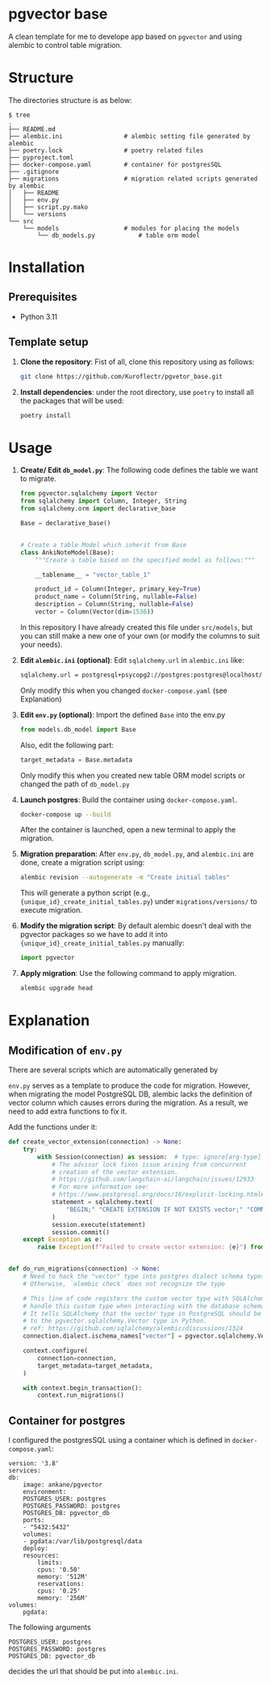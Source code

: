#  pgvector base

A clean template for me to develope app based on `pgvector` and using alembic to control table migration. 




# Structure

The directories structure is as below: 

```
$ tree
.
├── README.md
├── alembic.ini                 # alembic setting file generated by alembic
├── poetry.lock                 # poetry related files
├── pyproject.toml
├── docker-compose.yaml         # container for postgresSQL
├── .gitignore
├── migrations                  # migration related scripts generated by alembic
│   ├── README
│   ├── env.py
│   ├── script.py.mako
│   └── versions
└── src    
    └── models                  # modules for placing the models
        └── db_models.py            # table orm model

```


# Installation

## Prerequisites

- Python 3.11

## Template setup

1. **Clone the repository**: Fist of all, clone this repository using as follows: 

    ```sh 
    git clone https://github.com/Kuroflectr/pgvetor_base.git
    ```

2. **Install dependencies**: under the root directory, use `poetry` to install all the packages that will be used: 

    ```sh
    poetry install
    ```



# Usage

1. **Create/ Edit `db_model.py`**: The following code defines the table we want to migrate. 

    ```python
    from pgvector.sqlalchemy import Vector
    from sqlalchemy import Column, Integer, String
    from sqlalchemy.orm import declarative_base

    Base = declarative_base()


    # Create a table Model which inherit from Base
    class AnkiNoteModel(Base):
        """Create a table based on the specified model as follows:"""

        __tablename__ = "vector_table_1"

        product_id = Column(Integer, primary_key=True)
        product_name = Column(String, nullable=False)
        description = Column(String, nullable=False)
        vector = Column(Vector(dim=1536))

    ```

    In this repository I have already created this file under `src/models`, but you can still make a new one of your own (or modify the columns to suit your needs).  



2. **Edit `alembic.ini` (optional)**:  Edit `sqlalchemy.url` in `alembic.ini` like: 
    ```sh
    sqlalchemy.url = postgresql+psycopg2://postgres:postgres@localhost/pgvector_db
    ```

    Only modify this when you changed `docker-compose.yaml` (see Explanation)

3. **Edit `env.py` (optional)**: Import the defined `Base` into the env.py

    ```python
    from models.db_model import Base
    ```

    Also, edit the following part: 
    ```python
    target_metadata = Base.metadata
    ```
    Only modify this when you created new table ORM model scripts or changed the path of `db_model.py` 


4. **Launch postgres**: Build the container using `docker-compose.yaml`.

    ```sh
    docker-compose up --build
    ```
    
    After the container is launched, open a new terminal to apply the migration. 

4. **Migration preparation**: After `env.py`, `db_model.py`, and `alembic.ini` are done, create a migration script using: 

    ```sh 
    alembic revision --autogenerate -m "Create initial tables"
    ```
    This will generate a python script (e.g., `{unique_id}_create_initial_tables.py`) under `migrations/versions/` to execute migration.

5. **Modify the migration script**: By default alembic doesn't deal with the pgvector packages so we have to add it into `{unique_id}_create_initial_tables.py` manually: 

    ```python 
    import pgvector
    ```

6. **Apply migration**: Use the following command to apply migration. 
    
    ```sh
    alembic upgrade head
    ```


# Explanation

## Modification of `env.py`

There are several scripts which are automatically generated by 


`env.py` serves as a template to produce the code for migration. However, when migrating the model PostgreSQL DB, alembic lacks the definition of vector column which causes errors during the migration. As a result, we need to add extra functions to fix it. 


Add the functions under it: 
```python
def create_vector_extension(connection) -> None:
    try:
        with Session(connection) as session:  # type: ignore[arg-type]
            # The advisor lock fixes issue arising from concurrent
            # creation of the vector extension.
            # https://github.com/langchain-ai/langchain/issues/12933
            # For more information see:
            # https://www.postgresql.org/docs/16/explicit-locking.html#ADVISORY-LOCKS
            statement = sqlalchemy.text(
                "BEGIN;" "CREATE EXTENSION IF NOT EXISTS vector;" "COMMIT;"
            )
            session.execute(statement)
            session.commit()
    except Exception as e:
        raise Exception(f"Failed to create vector extension: {e}") from e


def do_run_migrations(connection) -> None:
    # Need to hack the "vector" type into postgres dialect schema types.
    # Otherwise, `alembic check` does not recognize the type

    # This line of code registers the custom vector type with SQLAlchemy so that SQLAlchemy knows how to
    # handle this custom type when interacting with the database schema.
    # It tells SQLAlchemy that the vector type in PostgreSQL should be mapped
    # to the pgvector.sqlalchemy.Vector type in Python.
    # ref: https://github.com/sqlalchemy/alembic/discussions/1324
    connection.dialect.ischema_names["vector"] = pgvector.sqlalchemy.Vector

    context.configure(
        connection=connection,
        target_metadata=target_metadata,
    )

    with context.begin_transaction():
        context.run_migrations()
```


## Container for postgres

I configured the postgresSQL using a container which is defined in `docker-compose.yaml`: 

```
version: '3.8'
services:
db:
    image: ankane/pgvector
    environment:
    POSTGRES_USER: postgres 
    POSTGRES_PASSWORD: postgres
    POSTGRES_DB: pgvector_db
    ports:
    - "5432:5432"
    volumes:
    - pgdata:/var/lib/postgresql/data
    deploy:
    resources:
        limits:
        cpus: '0.50'
        memory: '512M'
        reservations:
        cpus: '0.25'
        memory: '256M'
volumes:
    pgdata:
```

The following arguments 
```
POSTGRES_USER: postgres 
POSTGRES_PASSWORD: postgres
POSTGRES_DB: pgvector_db
```
decides the url that should be put into `alembic.ini`. 